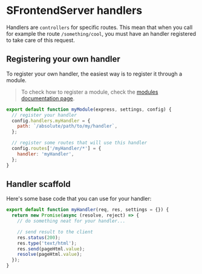 <!-- This file has been generated using
     the "@coffeekraken/s-markdown-builder" package.
     !!! Do not edit it directly... -->


<!-- body -->

<!--
/**
* @name            Handlers
* @namespace       doc.servers
* @type            Markdown
* @platform        md
* @status          stable
* @menu            Documentation / Servers           /doc/servers/handlers
*
* @since           2.0.0
* @author    Olivier Bossel <olivier.bossel@gmail.com> (https://coffeekraken.io)
*/
-->

# SFrontendServer handlers

Handlers are `controllers` for specific routes. This mean that when you call for example the route `/something/cool`, you must have an handler registered to take care of this request.

## Registering your own handler

To register your own handler, the easiest way is to register it through a module.

> To check how to register a module, check the [modules documentation page](/doc/servers/modules).

```js
export default function myModule(express, settings, config) {
  // register your handler
  config.handlers.myHandler = {
    path: `/absolute/path/to/my/handler`,
  };

  // register some routes that will use this handler
  config.routes['/myHandler/*'] = {
    handler: 'myHandler',
  };
}
```

## Handler scaffold

Here's some base code that you can use for your handler:

```js
export default function myHandler(req, res, settings = {}) {
  return new Promise(async (resolve, reject) => {
    // do something neat for your handler...

    // send result to the client
    res.status(200);
    res.type('text/html');
    res.send(pageHtml.value);
    resolve(pageHtml.value);
  });
}

```

